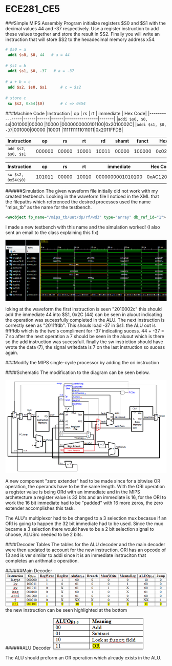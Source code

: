 ECE281_CE5
==========
###Simple MIPS Assembly Program
initialize registers $S0 and $S1 with the decimal values 44 and -37 respectively. Use a register instruction to add these values together and store the result in $S2. Finally you will write an instruction that will store $S2 to the hexadecimal memory address x54.

```MIPS
# $s0 = a
 addi $s0, $0, 44   # a = 44
 
# $s1 = b
 addi $s1, $0, -37   # a = -37
 
# a + b = c
 add $s2, $s0, $s1      # c = $s2
 
# store c
 sw $s2, 0x54($0)       # c => 0x54
```

###Machine Code
|Instruction     |  op  |  rs  |  rt  |  immediate |   Hex Code|
|----------------|------|------|------|----------------|-------|
|```addi $s0, $0, 44```|001000|00000 |10000 |0000000000101100|0x2010002C|
|```addi $s1, $0, -37```|001000|00000 |10001 |1111111111011011|0x2011FFDB|

|Instruction      |  op  |  rs  |  rt  |  rd  | shamt| funct|Hex Code|
|-----------------|------|------|------|------|------|------|----------|
|```add $s2, $s0, $s1```|000000|00000 |10001 |10011 |00000 |100000 |0x02119020|

|Instruction     |op    |  rs  |  rt  |   immediate    | Hex Code|
|----------------|------|------|------|----------------|--------|
|```sw $s2, 0x54($0)```|101011|00000 |10010 |0000000001010100|0xAC120054|

######Simulation
The given waveform file initially did not work with my created testbench. Looking in the waveform file I noticed in the XML that the filepaths which referenced the desired processes used the name "mips_tb" as the name for the testbench. 
```XML
<wvobject fp_name="/mips_tb/uut/dp/rf/wd3" type="array" db_ref_id="1">
```
I made a new testbench with this name and the simulation worked!
(I also sent an email to the class explaining this fix)

![alt tag](https://raw.githubusercontent.com/EricWardner/ECE281_CE5/master/sim_capture.PNG)

loking at the waveform the first instruction is seen "2010002c" this should add the immediate 44 into $S1,  0x2C (44) can be seen in aluout indicating the operation was sucessfully completed in the ALU. The next instruction is correctly seen as "2011ffdb". This shouls load -37 in $s1. the ALU out is ffffffdb which is the two's compliment for -37 indicating sucess. 44 + -37 = 7 so after the next operation a 7 should be seen in the aluout which is there so the add instruction was sucessfull. finally the sw instriction should have wrote the data (7), the signal writedata is 7 on the last instruction so sucess again.

###Modify the MIPS single-cycle processor by adding the ori instruction

####Schematic
The modification to the diagram can be seen below.

![alt tag](https://raw.githubusercontent.com/EricWardner/ECE281_CE5/master/ori_schematic.png)

 A new component "zero extender" had to be made since for a bitwise OR operation, the operands have to be the same length. With the ORI operation a register value is being ORd with an immediate and in the MIPS archetecture a register value is 32 bits and an immediate is 16, for the ORI to work the 16 bit immediate had to be "padded" with 16 more zeros, the zero extender accomplishes this task.

The ALU's multiplexor had to be changed to a 3 selection mux becasue if an ORI is going to happen the 32 bit immediate had to be used. Since the mux became a 3 selection there would have to be a 2 bit selection signal to choose, ALUSrc needed to be 2 bits.

####Decoder Tables
The tables for the ALU decoder and the main decoder were then updated to account for the new instruction. ORI has an opcode of 13 and is ver similar to addi since it is an immediate instruciton that completes an arithmatic operation. 

######Main Decoder
![alt tag](https://raw.githubusercontent.com/EricWardner/ECE281_CE5/master/mainDecoder_table.PNG)
the new instruction can be seen highlighted at the bottom

######ALU Decoder
![alt tag](https://raw.githubusercontent.com/EricWardner/ECE281_CE5/master/ALUDecoderTable.PNG)

The ALU should preform an OR operation which already exists in the ALU.
